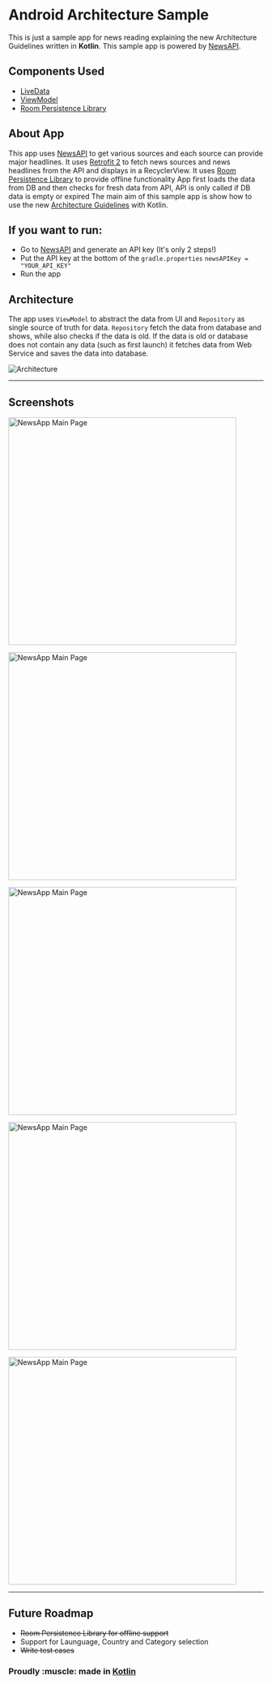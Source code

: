 # Android Architecture Sample
This is just a sample app for news reading explaining the new Architecture Guidelines written in **Kotlin**.
This sample app is powered by [NewsAPI](https://newsapi.org/).

## Components Used
- [LiveData](https://developer.android.com/topic/libraries/architecture/livedata.html)
- [ViewModel](https://developer.android.com/topic/libraries/architecture/viewmodel.html)
- [Room Persistence Library](https://developer.android.com/topic/libraries/architecture/room.html)

## About App
This app uses [NewsAPI](https://newsapi.org/) to get various sources and each source can provide major headlines.
It uses [Retrofit 2](http://square.github.io/retrofit/) to fetch news sources and news headlines from the API and displays in a RecyclerView.
It uses [Room Persistence Library](https://developer.android.com/topic/libraries/architecture/room.html) to provide offline functionality
App first loads the data from DB and then checks for fresh data from API, API is only called if DB data is empty or expired
The main aim of this sample app is show how to use the new [Architecture Guidelines](https://developer.android.com/topic/libraries/architecture/index.html) with Kotlin.

## If you want to run:
- Go to [NewsAPI](https://newsapi.org/) and generate an API key (It's only 2 steps!)
- Put the API key at the bottom of the `gradle.properties`
`
newsAPIKey = "YOUR_API_KEY"
`
- Run the app

## Architecture

The app uses `ViewModel` to abstract the data from UI and `Repository` as single source of truth for data. `Repository` fetch the data from database and shows, while also checks if the data is old. If the data is old or database does not contain any data (such as first launch) it fetches data from Web Service and saves the data into database.

![Architecture](https://developer.android.com/topic/libraries/architecture/images/final-architecture.png)

--------------------

## Screenshots

<img alt="NewsApp Main Page" height="450px" 
src="https://github.com/cheetahmail007/News-Anywhere/blob/master/art/pic_first.png" />

<img alt="NewsApp Main Page" height="450px"
src="https://github.com/cheetahmail007/News-Anywhere/blob/master/art/pic_dash.png" />

<img alt="NewsApp Main Page" height="450px" 
src="https://github.com/cheetahmail007/News-Anywhere/blob/master/art/pic_second.png" />

<img alt="NewsApp Main Page" height="450px" 
src="https://github.com/cheetahmail007/News-Anywhere/blob/master/art/pic_third.png" />

<img alt="NewsApp Main Page" height="450px" 
src="https://github.com/cheetahmail007/News-Anywhere/blob/master/art/pic_fourth.png" />


--------------------

## Future Roadmap
- ~~Room Persistence Library for offline support~~
- Support for Launguage, Country and Category selection
- ~~Write test cases~~

<p align="center">
  <h3>Proudly :muscle: made in <b><a href="https://kotlinlang.org/">Kotlin</a></b></h3>
</p>
